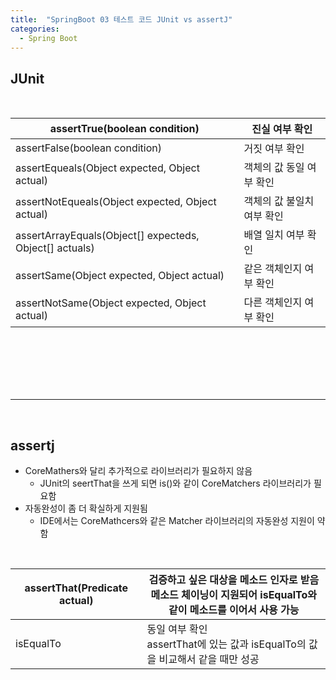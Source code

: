 ```yaml
---
title:  "SpringBoot 03 테스트 코드 JUnit vs assertJ"
categories:
  - Spring Boot
---
```


## JUnit
<br/>

| assertTrue(boolean condition)                           | 진실 여부 확인        |
|---------------------------------------------------------|-----------------|
| assertFalse(boolean condition)                          | 거짓 여부 확인        |
| assertEqueals(Object expected, Object actual)           | 객체의 값 동일 여부 확인  |
| assertNotEqueals(Object expected, Object actual)        | 객체의 값 불일치 여부 확인 |
| assertArrayEquals(Object[] expecteds, Object[] actuals) | 배열 일치 여부 확인     |
| assertSame(Object expected, Object actual)              | 같은 객체인지 여부 확인   |
| assertNotSame(Object expected, Object actual)           | 다른 객체인지 여부 확인   |

<br/>
<br/>
<br/>
<br/>
<br/>

---
<br/>

## assertj     
- CoreMathers와 달리 추가적으로 라이브러리가 필요하지 않음
  - JUnit의 seertThat을 쓰게 되면 is()와 같이 CoreMatchers 라이브러리가 필요함
- 자동완성이 좀 더 확실하게 지원됨
  - IDE에서는 CoreMathcers와 같은 Matcher 라이브러리의 자동완성 지원이 약함

<br/>

| assertThat(Predicate<T> actual) | 검증하고 싶은 대상을 메소드 인자로 받음<br/>메소드 체이닝이 지원되어 isEqualTo와 같이 메소드를 이어서 사용 가능 |
|---------------------------------|-----------------------------------------------------------------------|
| isEqualTo                       | 동일 여부 확인<br/>assertThat에 있는 값과 isEqualTo의 값을 비교해서 같을 때만 성공            |

